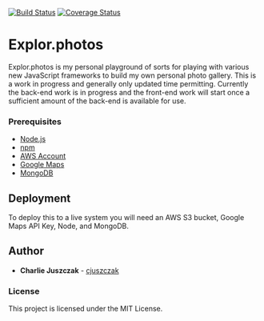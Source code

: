 [![Build Status](https://travis-ci.org/cjuszczak/explorphotos.svg?branch=master)](https://travis-ci.org/cjuszczak/explorphotos) [![Coverage Status](https://coveralls.io/repos/github/cjuszczak/explorphotos/badge.svg?branch=master)](https://coveralls.io/github/cjuszczak/explorphotos?branch=master) 

# Explor.photos

Explor.photos is my personal playground of sorts for playing with various new JavaScript frameworks to build my own personal photo gallery. This is a work in progress and generally only updated time permitting. Currently the back-end work is in progress and the front-end work will start once a sufficient amount of the back-end is available for use.

### Prerequisites

* [Node.js](https://nodejs.org)
* [npm](https://www.npmjs.org)
* [AWS Account](https://aws.amazon.com)
* [Google Maps](https://developers.google.com/maps)
* [MongoDB](https://mongodb.com)

## Deployment

To deploy this to a live system you will need an AWS S3 bucket, Google Maps API Key, Node, and MongoDB.

## Author

* **Charlie Juszczak** - [cjuszczak](https://github.com/cjuszczak)

### License

This project is licensed under the MIT License.

